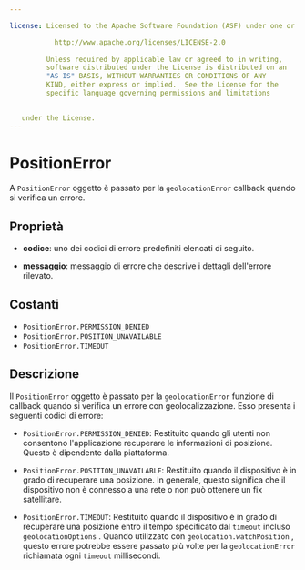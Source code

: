```yaml
---

license: Licensed to the Apache Software Foundation (ASF) under one or more contributor license agreements. See the NOTICE file distributed with this work for additional information regarding copyright ownership. The ASF licenses this file to you under the Apache License, Version 2.0 (the "License"); you may not use this file except in compliance with the License. You may obtain a copy of the License at

           http://www.apache.org/licenses/LICENSE-2.0
    
         Unless required by applicable law or agreed to in writing,
         software distributed under the License is distributed on an
         "AS IS" BASIS, WITHOUT WARRANTIES OR CONDITIONS OF ANY
         KIND, either express or implied.  See the License for the
         specific language governing permissions and limitations
    

   under the License.
---
```


# PositionError

A `PositionError` oggetto è passato per la `geolocationError` callback quando si verifica un errore.

## Proprietà

*   **codice**: uno dei codici di errore predefiniti elencati di seguito.

*   **messaggio**: messaggio di errore che descrive i dettagli dell'errore rilevato.

## Costanti

*   `PositionError.PERMISSION_DENIED`
*   `PositionError.POSITION_UNAVAILABLE`
*   `PositionError.TIMEOUT`

## Descrizione

Il `PositionError` oggetto è passato per la `geolocationError` funzione di callback quando si verifica un errore con geolocalizzazione. Esso presenta i seguenti codici di errore:

*   `PositionError.PERMISSION_DENIED`: Restituito quando gli utenti non consentono l'applicazione recuperare le informazioni di posizione. Questo è dipendente dalla piattaforma.

*   `PositionError.POSITION_UNAVAILABLE`: Restituito quando il dispositivo è in grado di recuperare una posizione. In generale, questo significa che il dispositivo non è connesso a una rete o non può ottenere un fix satellitare.

*   `PositionError.TIMEOUT`: Restituito quando il dispositivo è in grado di recuperare una posizione entro il tempo specificato dal `timeout` incluso `geolocationOptions` . Quando utilizzato con `geolocation.watchPosition` , questo errore potrebbe essere passato più volte per la `geolocationError` richiamata ogni `timeout` millisecondi.